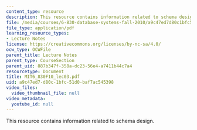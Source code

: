 ```yaml
---
content_type: resource
description: This resource contains information related to schema design.
file: /media/courses/6-830-database-systems-fall-2010/a9c47ed7d80c1bfc51d0baf7ac545398_MIT6_830F10_lec03.pdf
file_type: application/pdf
learning_resource_types:
- Lecture Notes
license: https://creativecommons.org/licenses/by-nc-sa/4.0/
ocw_type: OCWFile
parent_title: Lecture Notes
parent_type: CourseSection
parent_uid: 887b347f-358a-dc23-56e4-a7411b44c7a4
resourcetype: Document
title: MIT6_830F10_lec03.pdf
uid: a9c47ed7-d80c-1bfc-51d0-baf7ac545398
video_files:
  video_thumbnail_file: null
video_metadata:
  youtube_id: null
---
```

This resource contains information related to schema design.